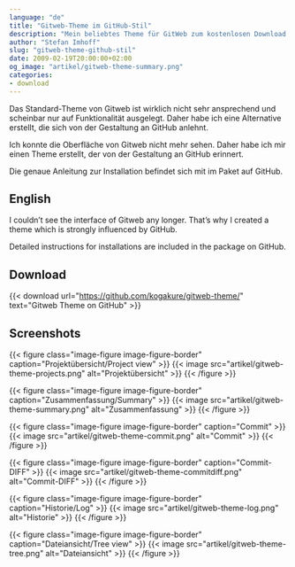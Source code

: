 ```yaml
---
language: "de"
title: "Gitweb-Theme im GitHub-Stil"
description: "Mein beliebtes Theme für GitWeb zum kostenlosen Download. So sieht GitWeb GitHub etwas ähnlicher und ist nicht mehr so hässlich."
author: "Stefan Imhoff"
slug: "gitweb-theme-github-stil"
date: 2009-02-19T20:00:00+02:00
og_image: "artikel/gitweb-theme-summary.png"
categories:
- download
---
```


Das Standard-Theme von Gitweb ist wirklich nicht sehr ansprechend und scheinbar nur auf Funktionalität ausgelegt. Daher habe ich eine Alternative erstellt, die sich von der Gestaltung an GitHub anlehnt.

Ich konnte die Oberfläche von Gitweb nicht mehr sehen. Daher habe ich mir einen Theme erstellt, der von der Gestaltung an GitHub erinnert.

Die genaue Anleitung zur Installation befindet sich mit im Paket auf GitHub.

## English

I couldn’t see the interface of Gitweb any longer. That’s why I created a theme which is strongly influenced by GitHub.

Detailed instructions for installations are included in the package on GitHub.

## Download

{{< download url="https://github.com/kogakure/gitweb-theme/" text="Gitweb Theme on GitHub" >}}

## Screenshots

{{< figure class="image-figure image-figure-border" caption="Projektübersicht/Project view" >}}
{{< image src="artikel/gitweb-theme-projects.png" alt="Projektübersicht" >}}
{{< /figure >}}

{{< figure class="image-figure image-figure-border" caption="Zusammenfassung/Summary" >}}
{{< image src="artikel/gitweb-theme-summary.png" alt="Zusammenfassung" >}}
{{< /figure >}}

{{< figure class="image-figure image-figure-border" caption="Commit" >}}
{{< image src="artikel/gitweb-theme-commit.png" alt="Commit" >}}
{{< /figure >}}

{{< figure class="image-figure image-figure-border" caption="Commit-DIFF" >}}
{{< image src="artikel/gitweb-theme-commitdiff.png" alt="Commit-DIFF" >}}
{{< /figure >}}

{{< figure class="image-figure image-figure-border" caption="Historie/Log" >}}
{{< image src="artikel/gitweb-theme-log.png" alt="Historie" >}}
{{< /figure >}}

{{< figure class="image-figure image-figure-border" caption="Dateiansicht/Tree view" >}}
{{< image src="artikel/gitweb-theme-tree.png" alt="Dateiansicht" >}}
{{< /figure >}}
